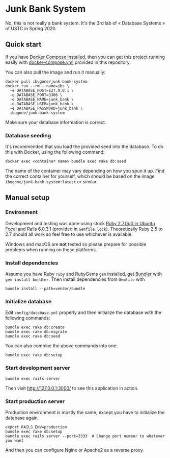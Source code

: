 # Junk Bank System

No, this is not really a bank system. It's the 3rd lab of « Database Systems » of USTC in Spring 2020.

## Quick start

If you have [Docker Compose installed](https://docs.docker.com/compose/install/), then you can get this project running easily with [docker-compose.yml](docker-compose.yml) provided in this repository.

You can also pull the image and run it manually:

```shell
docker pull ibugone/junk-bank-system
docker run --rm --name=jbs \
  -e DATABASE_HOST=127.0.0.1 \
  -e DATABASE_PORT=3306 \
  -e DATABASE_NAME=junk_bank \
  -e DATABASE_USER=junk_bank \
  -e DATABASE_PASSWORD=junk_bank \
  ibugone/junk-bank-system
```

Make sure your database information is correct.

### Database seeding

It's recommended that you load the provided seed into the database. To do this with Docker, using the following command:

```shell
docker exec <container name> bundle exec rake db:seed
```

The name of the container may vary depending on how you spun it up. Find the correct container for yourself, which should be based on the image `ibugone/junk-bank-system:latest` or similar.

## Manual setup

### Environment

Development and testing was done using stock [Ruby 2.7.0p0 in Ubuntu Focal][ruby-focal] and Rails 6.0.3.1 (provided in `Gemfile.lock`). Theoretically Ruby 2.5 to 2.7 should all work so feel free to use whichever is available.

Windows and macOS are **not** tested so please prepare for possible problems when running on these platforms.

### Install dependencies

Assume you have Ruby `ruby` and RubyGems `gem` installed, get [Bundler][bundler] with `gem install bundler`. Then install dependencies from `Gemfile` with

```shell
bundle install --path=vendor/bundle
```

### Initialize database

Edit `config/database.yml` properly and then initialize the database with the following commands:

```shell
bundle exec rake db:create
bundle exec rake db:migrate
bundle exec rake db:seed
```

You can also combine the above commands into one:

```shell
bundle exec rake db:setup
```

### Start development server

```shell
bundle exec rails server
```

Then visit <http://127.0.0.1:3000/> to see this application in action.

### Start production server

Production environment is mostly the same, except you have to initialize the database again.

```shell
export RAILS_ENV=production
bundle exec rake db:setup
bundle exec rails server --port=3333  # Change port number to whatever you want
```

And then you can configure Nginx or Apache2 as a reverse proxy.


  [ruby-focal]: https://packages.ubuntu.com/focal/ruby
  [bundler]: https://bundler.io/
